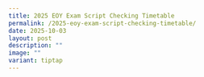 ```yaml
---
title: 2025 EOY Exam Script Checking Timetable
permalink: /2025-eoy-exam-script-checking-timetable/
date: 2025-10-03
layout: post
description: ""
image: ""
variant: tiptap
---
```

